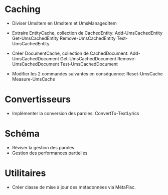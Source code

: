 # Caching
- Diviser UmsItem en UmsItem et UmsManagedItem

- Extraire EntityCache, collection de CachedEntity:
    Add-UmsCachedEntity
    Get-UmsCachedEntity
    Remove-UmsCachedEntity
    Test-UmsCachedEntity

- Créer DocumentCache, collection de CachedDocument:
    Add-UmsCachedDocument
    Get-UmsCachedDocument
    Remove-UmsCachedDocument
    Test-UmsCachedDocument

- Modifier les 2 commandes suivantes en conséquence:
    Reset-UmsCache
    Measure-UmsCache

# Convertisseurs
- Implémenter la conversion des paroles:
    ConvertTo-TextLyrics

# Schéma
- Réviser la gestion des paroles
- Gestion des performances partielles

# Utilitaires
- Créer classe de mise à jour des métadonnées via MétaFlac.